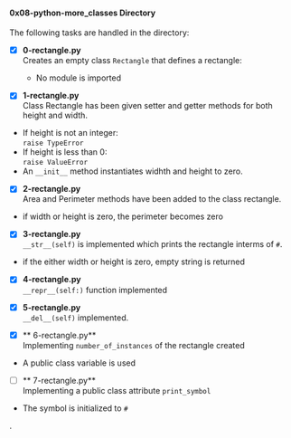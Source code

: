 #### 0x08-python-more_classes Directory   
The following tasks are handled in the directory:    

- [x] **0-rectangle.py**   
Creates an empty class `Rectangle` that defines a rectangle:   
	* No module is imported   

- [x] **1-rectangle.py**   
Class Rectangle has been given setter and getter methods for both height and width.    
* If height is not an integer:   
	`raise TypeError`   
* If height is less than 0:   
	`raise ValueError`  
* An `__init__` method instantiates widhth and height to zero.    

- [x] **2-rectangle.py**   
Area and Perimeter methods have been added to the class rectangle.   
* if width or height is zero, the perimeter becomes zero     

- [x] **3-rectangle.py**    
`__str__(self)` is implemented which prints the rectangle interms of `#`.   
* if the either width or height is zero, empty string is returned    

- [x] **4-rectangle.py**    
`__repr__(self:)` function implemented   

- [x] **5-rectangle.py**   
`__del__(self)` implemented.   

- [x] ** 6-rectangle.py**    
Implementing `number_of_instances` of the rectangle created    
* A public class variable is used  

- [ ] ** 7-rectangle.py**    
Implementing a public class attribute `print_symbol`   
* The symbol is initialized to `#`    





.
